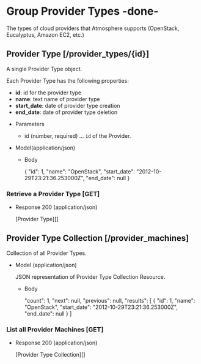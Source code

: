# Group Provider Types -done-
The types of cloud providers that Atmosphere supports (OpenStack, Eucalyptus, Amazon EC2, etc.)

## Provider Type [/provider_types/{id}]
A single Provider Type object.

Each Provider Type has the following properties:

- **id**: id for the provider type
- **name**: text name of provider type
- **start_date**: date of provider type creation
- **end_date**: date of provider type deletion

+ Parameters
    + id (number, required) ... `id` of the Provider.

+ Model(application/json)

    + Body
    
        {
            "id": 1,
            "name": "OpenStack",
            "start_date": "2012-10-29T23:21:36.253000Z",
            "end_date": null
        }

### Retrieve a Provider Type [GET]
+ Response 200 (application/json)

    [Provider Type][]

## Provider Type Collection [/provider_machines]
Collection of all Provider Types.

+ Model (application/json)

    JSON representation of Provider Type Collection Resource.

    + Body

        "count": 1,
        "next": null,
        "previous": null,
        "results": [
            {
              "id": 1,
              "name": "OpenStack",
              "start_date": "2012-10-29T23:21:36.253000Z",
              "end_date": null
            }
        ]

### List all Provider Machines [GET]
+ Response 200 (application/json)

    [Provider Type Collection][]

